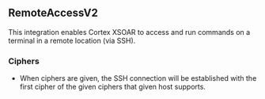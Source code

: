 ## RemoteAccessV2

This integration enables Cortex XSOAR to access and run commands on a terminal in a remote location (via SSH).

### Ciphers
- When ciphers are given, the SSH connection will be established with the first cipher of the given ciphers that given host supports.
